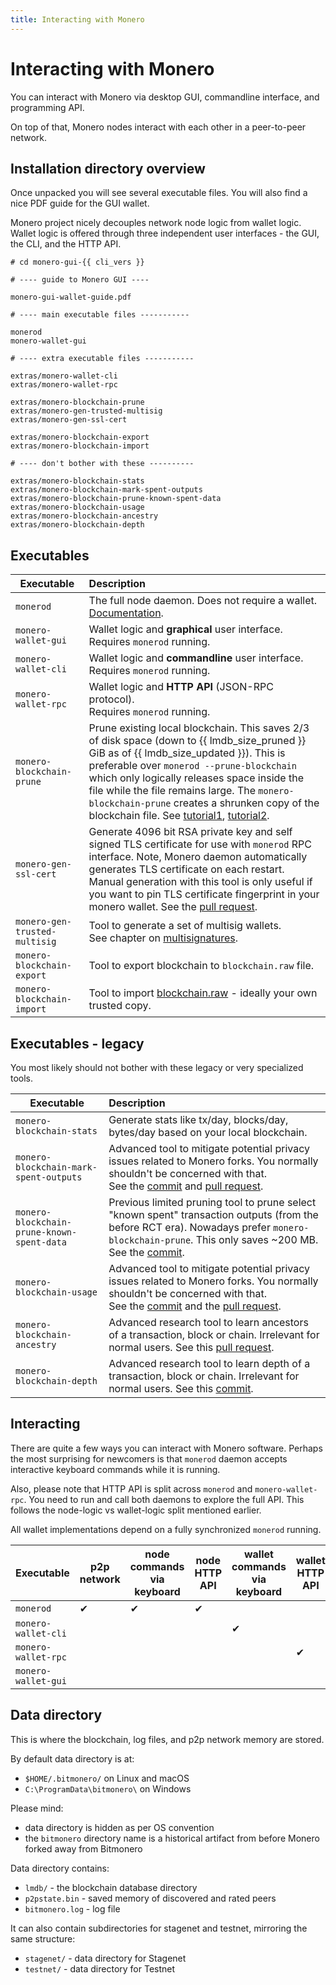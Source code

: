 ```yaml
---
title: Interacting with Monero
---
```

# Interacting with Monero

You can interact with Monero via desktop GUI, commandline interface, and programming API.

On top of that, Monero nodes interact with each other in a peer-to-peer network.

## Installation directory overview

Once unpacked you will see several executable files. You will also find a nice PDF guide for the GUI wallet.

Monero project nicely decouples network node logic from wallet logic.
Wallet logic is offered through three independent user interfaces - the GUI, the CLI, and the HTTP API.

```
# cd monero-gui-{{ cli_vers }}

# ---- guide to Monero GUI ----

monero-gui-wallet-guide.pdf

# ---- main executable files -----------

monerod
monero-wallet-gui

# ---- extra executable files -----------

extras/monero-wallet-cli
extras/monero-wallet-rpc

extras/monero-blockchain-prune
extras/monero-gen-trusted-multisig
extras/monero-gen-ssl-cert

extras/monero-blockchain-export
extras/monero-blockchain-import

# ---- don't bother with these ----------

extras/monero-blockchain-stats
extras/monero-blockchain-mark-spent-outputs
extras/monero-blockchain-prune-known-spent-data
extras/monero-blockchain-usage
extras/monero-blockchain-ancestry
extras/monero-blockchain-depth
```

## Executables

| Executable                 | Description
| -------------------------- |:-----------------------------------------------------------------------------------------------------------------------------------
| `monerod`                  | The full node daemon. Does not require a wallet. <br />[Documentation](../interacting/monerod-reference.md).
| `monero-wallet-gui`        | Wallet logic and __graphical__ user interface. <br />Requires `monerod` running.
| `monero-wallet-cli`        | Wallet logic and __commandline__ user interface. <br />Requires `monerod` running.
| `monero-wallet-rpc`        | Wallet logic and __HTTP API__ (JSON-RPC protocol). <br />Requires `monerod` running.
| `monero-blockchain-prune`  | Prune existing local blockchain. This saves 2/3 of disk space (down to {{ lmdb_size_pruned }} GiB  as of {{ lmdb_size_updated }}). This is preferable over `monerod --prune-blockchain` which only logically releases space inside the file while the file remains large. The `monero-blockchain-prune` creates a shrunken copy of the blockchain file. See [tutorial1](https://monero.stackexchange.com/questions/11454/how-do-i-utilize-blockchain-pruning-in-the-gui-monero-wallet-gui), [tutorial2](https://www.publish0x.com/solareclipse/howto-prune-shrink-the-database-of-the-monero-blockchain-on-xpgwjx).
| `monero-gen-ssl-cert`      | Generate 4096 bit RSA private key and self signed TLS certificate for use with `monerod` RPC interface. Note, Monero daemon automatically generates TLS certificate on each restart. Manual generation with this tool is only useful if you want to pin TLS certificate fingerprint in your monero wallet. See the [pull request](https://github.com/monero-project/monero/pull/5495).
| `monero-gen-trusted-multisig`          | Tool to generate a set of multisig wallets. <br />See chapter on [multisignatures](../multisignature.md).
| `monero-blockchain-export` | Tool to export blockchain to `blockchain.raw` file.
| `monero-blockchain-import` | Tool to import [blockchain.raw](https://downloads.getmonero.org/blockchain.raw) - ideally your own trusted copy.

## Executables - legacy

You most likely should not bother with these legacy or very specialized tools.

| Executable                 | Description
| -------------------------- |:-----------------------------------------------------------------------------------------------------------------------------------
| `monero-blockchain-stats`              | Generate stats like tx/day, blocks/day, bytes/day based on your local blockchain.
| `monero-blockchain-mark-spent-outputs` | Advanced tool to mitigate potential privacy issues related to Monero forks. You normally shouldn't be concerned with that.<br />See the [commit](https://github.com/monero-project/monero/commit/df6fad4c627b99a5c3e2b91b69a0a1cc77c4be14#diff-0410fba131d9a7024ed4dcf9fb4a4e07) and [pull request](https://github.com/monero-project/monero/pull/3322).
| `monero-blockchain-prune-known-spent-data`  | Previous limited pruning tool to prune select "known spent" transaction outputs (from the before RCT era). Nowadays prefer `monero-blockchain-prune`. This only saves ~200 MB. See the [commit](https://github.com/monero-project/monero/commit/d855f9bb92dbfab707a0e37505906366de818a14).
| `monero-blockchain-usage`              | Advanced tool to mitigate potential privacy issues related to Monero forks. You normally shouldn't be concerned with that.<br />See the [commit](https://github.com/monero-project/monero/commit/0590f62ab64cf023d397b995072035986931a6b4) and the [pull request](https://github.com/monero-project/monero/pull/3322).
| `monero-blockchain-ancestry`           | Advanced research tool to learn ancestors of a transaction, block or chain. Irrelevant for normal users. See this [pull request](https://github.com/monero-project/monero/pull/4147/files).
| `monero-blockchain-depth`              | Advanced research tool to learn depth of a transaction, block or chain. Irrelevant for normal users. See this [commit](https://github.com/monero-project/monero/commit/289880d82d3cb206a2cf4ae67d2deacdab43d4f4#diff-34abcc1a0c100efb273bf36fb95ebfa0).


## Interacting

There are quite a few ways you can interact with Monero software.
Perhaps the most surprising for newcomers is that `monerod` daemon accepts interactive keyboard commands while it is running.

Also, please note that HTTP API is split across `monerod` and `monero-wallet-rpc`. You need to run and call both daemons to explore the full API.
This follows the node-logic vs wallet-logic split mentioned earlier.

All wallet implementations depend on a fully synchronized `monerod` running.

| Executable                 | p2p network         | node commands via keyboard | node HTTP API | wallet commands via keyboard | wallet HTTP API | wallet via GUI
| -------------------------- | ------------------- | -------------------------- | ------------- | ---------------------------- | --------------- | --------------
| `monerod`                  | ✔                   | ✔                          | ✔             |                              |                 |
| `monero-wallet-cli`        |                     |                            |               | ✔                            |                 |
| `monero-wallet-rpc`        |                     |                            |               |                              | ✔               |
| `monero-wallet-gui`        |                     |                            |               |                              |                 | ✔

## Data directory

This is where the blockchain, log files, and p2p network memory are stored.

By default data directory is at:

* `$HOME/.bitmonero/` on Linux and macOS
* `C:\ProgramData\bitmonero\` on Windows

Please mind:

* data directory is hidden as per OS convention
* the `bitmonero` directory name is a historical artifact from before Monero forked away from Bitmonero

Data directory contains:

* `lmdb/` - the blockchain database directory
* `p2pstate.bin` - saved memory of discovered and rated peers
* `bitmonero.log` - log file

It can also contain subdirectories for stagenet and testnet, mirroring the same structure:

* `stagenet/` - data directory for Stagenet
* `testnet/` - data directory for Testnet

